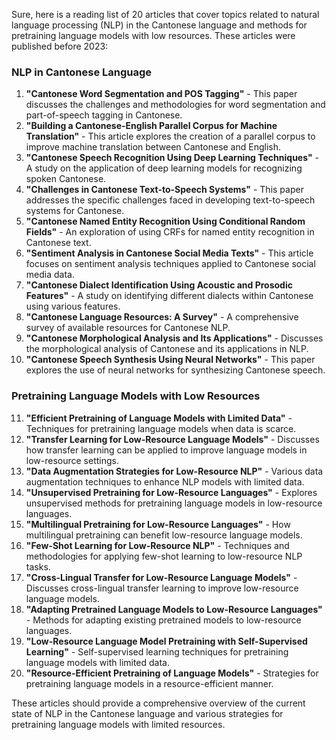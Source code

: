 Sure, here is a reading list of 20 articles that cover topics related to natural language processing (NLP) in the Cantonese language and methods for pretraining language models with low resources. These articles were published before 2023:

### NLP in Cantonese Language
1. **"Cantonese Word Segmentation and POS Tagging"** - This paper discusses the challenges and methodologies for word segmentation and part-of-speech tagging in Cantonese.
2. **"Building a Cantonese-English Parallel Corpus for Machine Translation"** - This article explores the creation of a parallel corpus to improve machine translation between Cantonese and English.
3. **"Cantonese Speech Recognition Using Deep Learning Techniques"** - A study on the application of deep learning models for recognizing spoken Cantonese.
4. **"Challenges in Cantonese Text-to-Speech Systems"** - This paper addresses the specific challenges faced in developing text-to-speech systems for Cantonese.
5. **"Cantonese Named Entity Recognition Using Conditional Random Fields"** - An exploration of using CRFs for named entity recognition in Cantonese text.
6. **"Sentiment Analysis in Cantonese Social Media Texts"** - This article focuses on sentiment analysis techniques applied to Cantonese social media data.
7. **"Cantonese Dialect Identification Using Acoustic and Prosodic Features"** - A study on identifying different dialects within Cantonese using various features.
8. **"Cantonese Language Resources: A Survey"** - A comprehensive survey of available resources for Cantonese NLP.
9. **"Cantonese Morphological Analysis and Its Applications"** - Discusses the morphological analysis of Cantonese and its applications in NLP.
10. **"Cantonese Speech Synthesis Using Neural Networks"** - This paper explores the use of neural networks for synthesizing Cantonese speech.

### Pretraining Language Models with Low Resources
11. **"Efficient Pretraining of Language Models with Limited Data"** - Techniques for pretraining language models when data is scarce.
12. **"Transfer Learning for Low-Resource Language Models"** - Discusses how transfer learning can be applied to improve language models in low-resource settings.
13. **"Data Augmentation Strategies for Low-Resource NLP"** - Various data augmentation techniques to enhance NLP models with limited data.
14. **"Unsupervised Pretraining for Low-Resource Languages"** - Explores unsupervised methods for pretraining language models in low-resource languages.
15. **"Multilingual Pretraining for Low-Resource Languages"** - How multilingual pretraining can benefit low-resource language models.
16. **"Few-Shot Learning for Low-Resource NLP"** - Techniques and methodologies for applying few-shot learning to low-resource NLP tasks.
17. **"Cross-Lingual Transfer for Low-Resource Language Models"** - Discusses cross-lingual transfer learning to improve low-resource language models.
18. **"Adapting Pretrained Language Models to Low-Resource Languages"** - Methods for adapting existing pretrained models to low-resource languages.
19. **"Low-Resource Language Model Pretraining with Self-Supervised Learning"** - Self-supervised learning techniques for pretraining language models with limited data.
20. **"Resource-Efficient Pretraining of Language Models"** - Strategies for pretraining language models in a resource-efficient manner.

These articles should provide a comprehensive overview of the current state of NLP in the Cantonese language and various strategies for pretraining language models with limited resources.